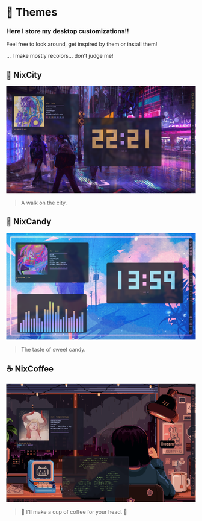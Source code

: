 # 🎨 Themes

### Here I store my desktop customizations!!

Feel free to look around, get inspired by them or install them!

... I make mostly recolors... don't judge me!

## 🌆 NixCity

![Alt text](NixCity/showcase/NixCityAwesomeFront.png?raw=true "Title")
> A walk on the city.

## 🍭 NixCandy
![Alt text](NixCandy/showcase/NixCandyFront.png?raw=true "Title")
> The taste of sweet candy.

## ☕ NixCoffee
![Alt text](NixCoffee/showcase/NixCoffeeFront.png?raw=true "Title")
> 🎵 I'll make a cup of coffee for your head. 🎵
